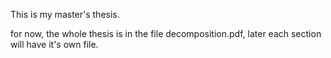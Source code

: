 This is my master's thesis. 

for now, the whole thesis is in the file decomposition.pdf, later each section will have it's own file.
